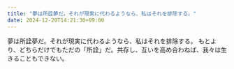 ```yaml
---
title: "夢は所詮夢だ。それが現実に代わるようなら、私はそれを排除する。"
date: 2024-12-20T14:21:30+09:00
---
```

夢は所詮夢だ。それが現実に代わるようなら、私はそれを排除する。
もとより、どちらだけでもただの「所詮」だ。共存し、互いを高め合わねば、我々は生きることもできない。
